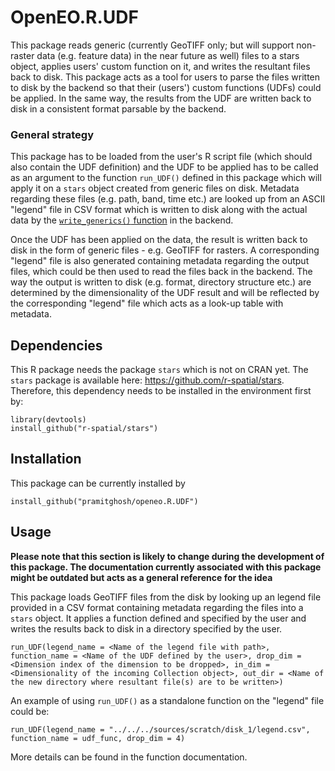 # OpenEO.R.UDF

This package reads generic (currently GeoTIFF only; but will support non-raster data (e.g. feature data) in the near future as well) files to a stars object, applies users' custom function on it, and writes the resultant files back to disk. This package acts as a tool for users to parse the files written to disk by the backend so that their (users') custom functions (UDFs) could be applied. In the same way, the results from the UDF are written back to disk in a consistent format parsable by the backend.

### General strategy
This package has to be loaded from the user's R script file (which should also contain the UDF definition) and the UDF to be applied has to be called as an argument to the function `run_UDF()` defined in this package which will apply it on a `stars` object created from generic files on disk. Metadata regarding these files (e.g. path, band, time etc.) are looked up from an ASCII "legend" file in CSV format which is written to disk along with the actual data by the [`write_generics()` function](https://github.com/pramitghosh/openeo-r-backend/blob/b7da77f87a90ba49d79cafd17a634f6117dccc2f/R/prepare_UDF.R#L13) in the backend.

Once the UDF has been applied on the data, the result is written back to disk in the form of generic files - e.g. GeoTIFF for rasters. A corresponding "legend" file is also generated containing metadata regarding the output files, which could be then used to read the files back in the backend. The way the output is written to disk (e.g. format, directory structure etc.) are determined by the dimensionality of the UDF result and will be reflected by the corresponding "legend" file which acts as a look-up table with metadata.

## Dependencies
This R package needs the package `stars` which is not on CRAN yet. The `stars` package is available here: <https://github.com/r-spatial/stars>. Therefore, this dependency needs to be installed in the environment first by:

```
library(devtools)
install_github("r-spatial/stars")
```

## Installation
This package can be currently installed by

```
install_github("pramitghosh/openeo.R.UDF")
```

## Usage
**Please note that this section is likely to change during the development of this package. The documentation currently associated with this package might be outdated but acts as a general reference for the idea**

This package loads GeoTIFF files from the disk by looking up an legend file provided in a CSV format containing metadata regarding the files into a `stars` object. It applies a function defined and specified by the user and writes the results back to disk in a directory specified by the user.

```
run_UDF(legend_name = <Name of the legend file with path>, function_name = <Name of the UDF defined by the user>, drop_dim = <Dimension index of the dimension to be dropped>, in_dim = <Dimensionality of the incoming Collection object>, out_dir = <Name of the new directory where resultant file(s) are to be written>)
```
An example of using `run_UDF()` as a standalone function on the "legend" file could be:
```
run_UDF(legend_name = "../../../sources/scratch/disk_1/legend.csv", function_name = udf_func, drop_dim = 4)
```
More details can be found in the function documentation.
